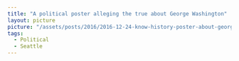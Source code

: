 ```yaml
---
title: "A political poster alleging the true about George Washington"
layout: picture
picture: "/assets/posts/2016/2016-12-24-know-history-poster-about-george-washington/20161224_231934356_iOS.jpg"
tags:
  - Political
  - Seattle
---
```

